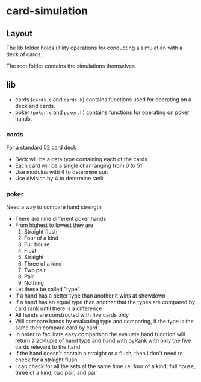 # card-simulation

## Layout

The lib folder holds utility operations for conducting a simulation with a deck of cards. 

The root folder contains the simulations themselves.

## lib

- cards (`cards.c` and `cards.h`) contains functions used for operating on a deck and cards.
- poker (`poker.c` and `poker.h`) contains functions for operating on poker hands.

### cards

For a standard 52 card deck

- Deck will be a data type containing each of the cards
- Each card will be a single char ranging from 0 to 51
- Use modulus with 4 to determine suit
- Use division by 4 to determine rank

### poker

Need a way to compare hand strength

- There are nine different poker hands
- From highest to lowest they are
    1. Straight flush
    2. Four of a kind
    3. Full house
    4. Flush
    5. Straight
    6. Three of a kind
    7. Two pair
    8. Pair
    9. Nothing
- Let these be called "type"
- If a hand has a better type than another it wins at showdown
- If a hand has an equal type than another that the types are compared by card rank until there is a difference
- All hands are constructed with five cards only
- Will compare hands by evaluating type and comparing, if the type is the same then compare card by card
- In order to facilitate easy comparison the evaluate hand function will return a 2d-tuple of hand type and hand with byRank with only the five cards relevant to the hand
- If the hand doesn't contain a straight or a flush, then I don't need to check for a straight flush
- I can check for all the sets at the same time i.e. four of a kind, full house, three of a kind, two pair, and pair
